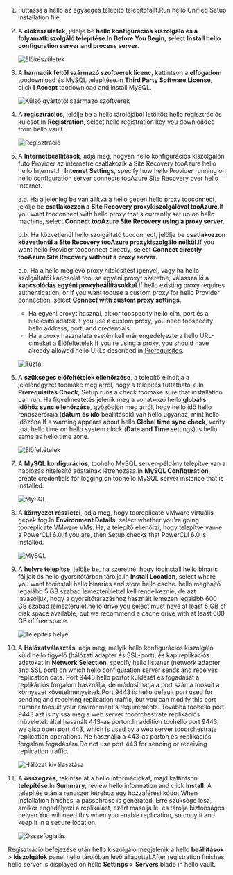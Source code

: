 1. <span data-ttu-id="b6679-101">Futtassa a hello az egységes telepítő telepítőfájlt.</span><span class="sxs-lookup"><span data-stu-id="b6679-101">Run hello Unified Setup installation file.</span></span>
2. <span data-ttu-id="b6679-102">A **előkészületek**, jelölje be **hello konfigurációs kiszolgáló és a folyamatkiszolgáló telepítése**.</span><span class="sxs-lookup"><span data-stu-id="b6679-102">In **Before You Begin**, select **Install hello configuration server and process server**.</span></span>

    ![Előkészületek](./media/site-recovery-add-configuration-server/combined-wiz1.png)

3. <span data-ttu-id="b6679-104">A **harmadik féltől származó szoftverek licenc**, kattintson a **elfogadom** toodownload és MySQL telepítése.</span><span class="sxs-lookup"><span data-stu-id="b6679-104">In **Third Party Software License**, click **I Accept** toodownload and install MySQL.</span></span>

    ![Külső gyártótól származó szoftverek](./media/site-recovery-add-configuration-server/combined-wiz2.png)
4. <span data-ttu-id="b6679-106">A **regisztrációs**, jelölje be a hello tárolójából letöltött hello regisztrációs kulcsot.</span><span class="sxs-lookup"><span data-stu-id="b6679-106">In **Registration**, select hello registration key you downloaded from hello vault.</span></span>

    ![Regisztráció](./media/site-recovery-add-configuration-server/combined-wiz3.png)
5. <span data-ttu-id="b6679-108">A **Internetbeállítások**, adja meg, hogyan hello konfigurációs kiszolgálón futó Provider az internetre csatlakozik a Site Recovery tooAzure hello hello Internet.</span><span class="sxs-lookup"><span data-stu-id="b6679-108">In **Internet Settings**, specify how hello Provider running on hello configuration server connects tooAzure Site Recovery over hello Internet.</span></span>

   <span data-ttu-id="b6679-109">a.</span><span class="sxs-lookup"><span data-stu-id="b6679-109">a.</span></span> <span data-ttu-id="b6679-110">Ha a jelenleg be van állítva a hello gépen hello proxy tooconnect, jelölje be **csatlakozzon a Site Recovery proxykiszolgálóval tooAzure**.</span><span class="sxs-lookup"><span data-stu-id="b6679-110">If you want tooconnect with hello proxy that's currently set up on hello machine, select **Connect tooAzure Site Recovery using a proxy server**.</span></span>

   <span data-ttu-id="b6679-111">b.</span><span class="sxs-lookup"><span data-stu-id="b6679-111">b.</span></span> <span data-ttu-id="b6679-112">Ha közvetlenül hello szolgáltató tooconnect, jelölje be **csatlakozzon közvetlenül a Site Recovery tooAzure proxykiszolgáló nélkül**.</span><span class="sxs-lookup"><span data-stu-id="b6679-112">If you want hello Provider tooconnect directly, select **Connect directly tooAzure Site Recovery without a proxy server**.</span></span>

   <span data-ttu-id="b6679-113">c.</span><span class="sxs-lookup"><span data-stu-id="b6679-113">c.</span></span> <span data-ttu-id="b6679-114">Ha a hello meglévő proxy hitelesítést igényel, vagy ha hello szolgáltatói kapcsolat toouse egyéni proxyt szeretne, válassza ki a **kapcsolódás egyéni proxybeállításokkal**.</span><span class="sxs-lookup"><span data-stu-id="b6679-114">If hello existing proxy requires authentication, or if you want toouse a custom proxy for hello Provider connection, select **Connect with custom proxy settings**.</span></span>

     * <span data-ttu-id="b6679-115">Ha egyéni proxyt használ, akkor toospecify hello cím, port és a hitelesítő adatok.</span><span class="sxs-lookup"><span data-stu-id="b6679-115">If you use a custom proxy, you need toospecify hello address, port, and credentials.</span></span>
     * <span data-ttu-id="b6679-116">Ha a proxy használata esetén kell már engedélyezte a hello URL-címeket a [Előfeltételek](#prerequisites).</span><span class="sxs-lookup"><span data-stu-id="b6679-116">If you're using a proxy, you should have already allowed hello URLs described in [Prerequisites](#prerequisites).</span></span>

     ![Tűzfal](./media/site-recovery-add-configuration-server/combined-wiz4.png)
6. <span data-ttu-id="b6679-118">A **szükséges előfeltételek ellenőrzése**, a telepítő elindítja a jelölőnégyzet toomake meg arról, hogy a telepítés futtatható-e.</span><span class="sxs-lookup"><span data-stu-id="b6679-118">In **Prerequisites Check**, Setup runs a check toomake sure that installation can run.</span></span> <span data-ttu-id="b6679-119">Ha figyelmeztetés jelenik meg a vonatkozó hello **globális időhöz sync ellenőrzése**, győződjön meg arról, hogy hello idő hello rendszerórája (**dátum és idő** beállítások) van hello ugyanaz, mint hello időzóna.</span><span class="sxs-lookup"><span data-stu-id="b6679-119">If a warning appears about hello **Global time sync check**, verify that hello time on hello system clock (**Date and Time** settings) is hello same as hello time zone.</span></span>

    ![Előfeltételek](./media/site-recovery-add-configuration-server/combined-wiz5.png)
7. <span data-ttu-id="b6679-121">A **MySQL konfigurációs**, toohello MySQL server-példány telepítve van a naplózás hitelesítő adatainak létrehozása.</span><span class="sxs-lookup"><span data-stu-id="b6679-121">In **MySQL Configuration**, create credentials for logging on toohello MySQL server instance that is installed.</span></span>

    ![MySQL](./media/site-recovery-add-configuration-server/combined-wiz6.png)
8. <span data-ttu-id="b6679-123">A **környezet részletei**, adja meg, hogy tooreplicate VMware virtuális gépek fog.</span><span class="sxs-lookup"><span data-stu-id="b6679-123">In **Environment Details**, select whether you're going tooreplicate VMware VMs.</span></span> <span data-ttu-id="b6679-124">Ha, a telepítő ellenőrzi, hogy telepítve van-e a PowerCLI 6.0.</span><span class="sxs-lookup"><span data-stu-id="b6679-124">If you are, then Setup checks that PowerCLI 6.0 is installed.</span></span>

    ![MySQL](./media/site-recovery-add-configuration-server/combined-wiz7.png)

9. <span data-ttu-id="b6679-126">A **helyre telepítse**, jelölje be, ha szeretné, hogy tooinstall hello bináris fájljait és hello gyorsítótárban tárolja.</span><span class="sxs-lookup"><span data-stu-id="b6679-126">In **Install Location**, select where you want tooinstall hello binaries and store hello cache.</span></span> <span data-ttu-id="b6679-127">hello meghajtó legalább 5 GB szabad lemezterülettel kell rendelkeznie, de azt javasoljuk, hogy a gyorsítótárazáshoz használt lemezen legalább 600 GB szabad lemezterület.</span><span class="sxs-lookup"><span data-stu-id="b6679-127">hello drive you select must have at least 5 GB of disk space available, but we recommend a cache drive with at least 600 GB of free space.</span></span>

    ![Telepítés helye](./media/site-recovery-add-configuration-server/combined-wiz8.png)
10. <span data-ttu-id="b6679-129">A **Hálózatválasztás**, adja meg, melyik hello konfigurációs kiszolgáló küld hello figyelő (hálózati adapter és SSL-port), és kap replikációs adatokat.</span><span class="sxs-lookup"><span data-stu-id="b6679-129">In **Network Selection**, specify hello listener (network adapter and SSL port) on which hello configuration server sends and receives replication data.</span></span> <span data-ttu-id="b6679-130">Port 9443 hello portot küldését és fogadását a replikációs forgalom használja, de módosíthatja a port száma toosuit a környezet követelményeinek.</span><span class="sxs-lookup"><span data-stu-id="b6679-130">Port 9443 is hello default port used for sending and receiving replication traffic, but you can modify this port number toosuit your environment's requirements.</span></span> <span data-ttu-id="b6679-131">Továbbá toohello port 9443 azt is nyissa meg a web server tooorchestrate replikációs műveletek által használt 443-as porton.</span><span class="sxs-lookup"><span data-stu-id="b6679-131">In addition toohello port 9443, we also open port 443, which is used by a web server tooorchestrate replication operations.</span></span> <span data-ttu-id="b6679-132">Ne használja a 443-as porton és-replikációs forgalom fogadására.</span><span class="sxs-lookup"><span data-stu-id="b6679-132">Do not use port 443 for sending or receiving replication traffic.</span></span>

    ![Hálózat kiválasztása](./media/site-recovery-add-configuration-server/combined-wiz9.png)


11. <span data-ttu-id="b6679-134">A **összegzés**, tekintse át a hello információkat, majd kattintson **telepítése**.</span><span class="sxs-lookup"><span data-stu-id="b6679-134">In **Summary**, review hello information and click **Install**.</span></span> <span data-ttu-id="b6679-135">A telepítés után a rendszer létrehoz egy hozzáférési kódot.</span><span class="sxs-lookup"><span data-stu-id="b6679-135">When installation finishes, a passphrase is generated.</span></span> <span data-ttu-id="b6679-136">Erre szüksége lesz, amikor engedélyezi a replikálást, ezért másolja le, és tárolja biztonságos helyen.</span><span class="sxs-lookup"><span data-stu-id="b6679-136">You will need this when you enable replication, so copy it and keep it in a secure location.</span></span>

    ![Összefoglalás](./media/site-recovery-add-configuration-server/combined-wiz10.png)

<span data-ttu-id="b6679-138">Regisztráció befejezése után hello kiszolgáló megjelenik a hello **beállítások** > **kiszolgálók** panel hello tárolóban lévő állapottal.</span><span class="sxs-lookup"><span data-stu-id="b6679-138">After registration finishes, hello server is displayed on hello **Settings** > **Servers** blade in hello vault.</span></span>
